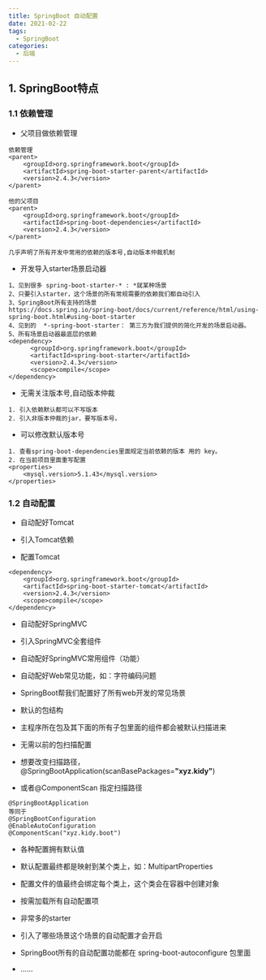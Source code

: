 ```yaml
---
title: SpringBoot 自动配置
date: 2021-02-22
tags:
  - SpringBoot
categories:
  - 后端
---
```


## 1. SpringBoot特点

### 1.1 依赖管理

- 父项目做依赖管理

```
依赖管理    
<parent>
	<groupId>org.springframework.boot</groupId>
	<artifactId>spring-boot-starter-parent</artifactId>
	<version>2.4.3</version>
</parent>

他的父项目
<parent>
    <groupId>org.springframework.boot</groupId>
    <artifactId>spring-boot-dependencies</artifactId>
    <version>2.4.3</version>
</parent>

几乎声明了所有开发中常用的依赖的版本号,自动版本仲裁机制
```

- 开发导入starter场景启动器

```
1、见到很多 spring-boot-starter-* : *就某种场景
2、只要引入starter，这个场景的所有常规需要的依赖我们都自动引入
3、SpringBoot所有支持的场景
https://docs.spring.io/spring-boot/docs/current/reference/html/using-spring-boot.html#using-boot-starter
4、见到的  *-spring-boot-starter： 第三方为我们提供的简化开发的场景启动器。
5、所有场景启动器最底层的依赖
<dependency>
      <groupId>org.springframework.boot</groupId>
      <artifactId>spring-boot-starter</artifactId>
      <version>2.4.3</version>
      <scope>compile</scope>
</dependency>
```

- 无需关注版本号,自动版本仲裁

```
1. 引入依赖默认都可以不写版本
2. 引入非版本仲裁的jar，要写版本号。
```

- 可以修改默认版本号

```
1. 查看spring-boot-dependencies里面规定当前依赖的版本 用的 key。
2. 在当前项目里面重写配置
<properties>
	<mysql.version>5.1.43</mysql.version>
</properties>
```

### 1.2 自动配置

- 自动配好Tomcat

- 引入Tomcat依赖
- 配置Tomcat

```
<dependency>
	<groupId>org.springframework.boot</groupId>
	<artifactId>spring-boot-starter-tomcat</artifactId>
	<version>2.4.3</version>
	<scope>compile</scope>
</dependency>
```

- 自动配好SpringMVC

- 引入SpringMVC全套组件
- 自动配好SpringMVC常用组件（功能）

- 自动配好Web常见功能，如：字符编码问题

- SpringBoot帮我们配置好了所有web开发的常见场景

- 默认的包结构

- 主程序所在包及其下面的所有子包里面的组件都会被默认扫描进来
- 无需以前的包扫描配置
- 想要改变扫描路径，@SpringBootApplication(scanBasePackages=**"xyz.kidy"**)

- 或者@ComponentScan 指定扫描路径

```
@SpringBootApplication
等同于
@SpringBootConfiguration
@EnableAutoConfiguration
@ComponentScan("xyz.kidy.boot")
```

- 各种配置拥有默认值

- 默认配置最终都是映射到某个类上，如：MultipartProperties
- 配置文件的值最终会绑定每个类上，这个类会在容器中创建对象

- 按需加载所有自动配置项

- 非常多的starter
- 引入了哪些场景这个场景的自动配置才会开启
- SpringBoot所有的自动配置功能都在 spring-boot-autoconfigure 包里面
- ......